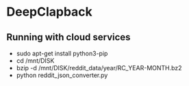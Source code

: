 # DeepClapback

## Running with cloud services
- sudo apt-get install python3-pip
- cd /mnt/DISK
- bzip -d /mnt/DISK/reddit_data/year/RC_YEAR-MONTH.bz2
- python reddit_json_converter.py

